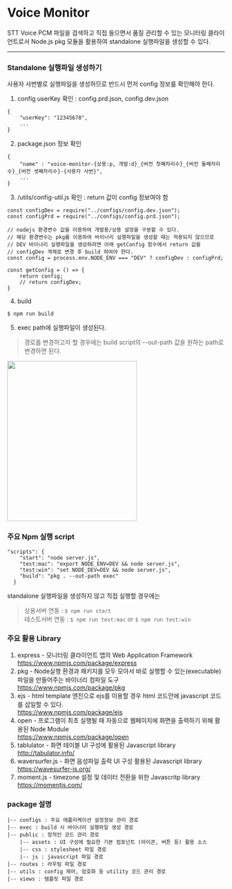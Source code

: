 # Voice Monitor

STT Voice PCM 파일을 검색하고 직접 들으면서 품질 관리할 수 있는 모니터링 클라이언트로서
Node.js pkg 모듈을 활용하여 standalone 실행파일을 생성할 수 있다. 

---

### Standalone 실행파일 생성하기 
사용자 사번별로 실행파일을 생성하므로 반드시 먼저 config 정보를 확인해야 한다.    
  
1. config userKey 확인 : config.prd.json, config.dev.json
```
{
    "userKey": "12345678",
    ...
}
```
2. package.json 정보 확인 
```
{
    "name" : "voice-monitor-{상용:p, 개발:d}_{버전 첫째자리수}_{버전 둘째자리수}_{버전 셋째자리수}-{사용자 사번}",
    ...
}
```
3. /utils/config-util.js 확인 : return 값이 config 정보여야 함
```
const configDev = require("../configs/config.dev.json");
const configPrd = require("../configs/config.prd.json");

// nodejs 환경변수 값을 이용하여 개발용/상용 설정을 구분할 수 있다.
// 해당 환경변수는 pkg를 이용하여 바이너리 실행파일을 생성할 때는 적용되지 않으므로
// DEV 바이너리 실행파일을 생성하려면 아래 getConfig 함수에서 return 값을
// configDev 객체로 변경 후 build 하여야 한다. 
const config = process.env.NODE_ENV === "DEV" ? configDev : configPrd;

const getConfig = () => {
    return config;
    // return configDev;
}
```
4. build
```
$ npm run build 
```
5. exec path에 실행파일이 생성된다. 
> 경로를 변경하고자 할 경우에는 build script의 --out-path 값을 원하는 path로 변경하면 된다.
<img src='/uploads/9aaded1afebd302d64644a584c9aa2b9/Screen_Shot_2021-05-22_at_1.02.41_PM.png'  width='300' height='370'>

### 주요 Npm 실행 script
```
"scripts": {
    "start": "node server.js",
    "test:mac": "export NODE_ENV=DEV && node server.js",
    "test:win": "set NODE_DEV=DEV && node server.js",
    "build": "pkg . --out-path exec"
  }
```
standalone 실행파일을 생성하지 않고 직접 실행할 경우에는
> 상용서버 연동 : ```$ npm run start```  
> 테스트서버 연동 : ```$ npm run test:mac``` or ```$ npm run test:win```

### 주요 활용 Library

1. express - 모니터링 클라이언트 앱의 Web Application Framework  
https://www.npmjs.com/package/express
2. pkg - Node실행 환경과 패키지를 모두 모아서 바로 실행할 수 있는(executable) 파일을 만들어주는 바이너리 컴파일 도구  
https://www.npmjs.com/package/pkg
3. ejs - html template 엔진으로 ejs를 이용할 경우 html 코드안에 javascript 코드를 삽일할 수 있다.  
https://www.npmjs.com/package/ejs
4. open - 프로그램이 최초 실행될 때 자동으로 웹페이지에 화면을 출력하기 위해 활용된 Node Module  
https://www.npmjs.com/package/open
5. tablulator - 화면 테이블 UI 구성에 활용된 Javascript library  
http://tabulator.info/
5. waversurfer.js - 화면 음성파일 출력 UI 구성 활용된 Javascript library  
https://wavesurfer-js.org/
6. moment.js - timezone 설정 및 데이터 전환을 위한 Javascritp library  
https://momentjs.com/

### package 설명
```  
|-- configs : 주요 애플리케이션 설정정보 관리 경로
|-- exec : build 시 바이너리 실행파일 생성 경로
|-- public : 정적인 코드 관리 경로
    |-- assets : UI 구성에 필요한 기본 컴포넌트 (아이콘, 버튼 등) 활용 소스
    |-- css : stylesheet 파일 경로
    |-- js : javascript 파일 경로
|-- routes : 라우팅 파일 경로 
|-- utils : config 제어, 암호화 등 utility 코드 관리 경로 
|-- views : 템플릿 파일 경로 
```